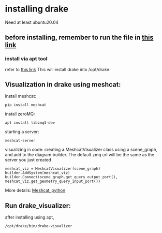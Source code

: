 # installing drake
Need at least ubuntu20.04
## before installing, remember to run the file in [this link](https://drake.mit.edu/ubuntu.html)

### install via apt tool
refer to [this link](https://drake.mit.edu/apt.html)
This will install drake into /opt/drake

## Visualization in drake using meshcat:
install meshcat:
```
pip install meshcat
```
install zeroMQ:
```
apt install libzmq3-dev
```
starting a server:
```
meshcat-server
```
visualizing in code:
creating a MeshcatVisualizer class using a scene_graph, and add to the diagram builder. The default zmq url will be the same as the server you just created
```
meshcat_viz = MeshcatVisualizer(scene_graph)
builder.AddSystem(meshcat_viz)
builder.Connect(scene_graph.get_query_output_port(), meshcat_viz.get_geometry_query_input_port())
```
More details: [Meshcat_python](https://github.com/rdeits/meshcat-python)

## Run drake_visualizer:
after installing using apt,
```
/opt/drake/bin/drake-visualizer
```

